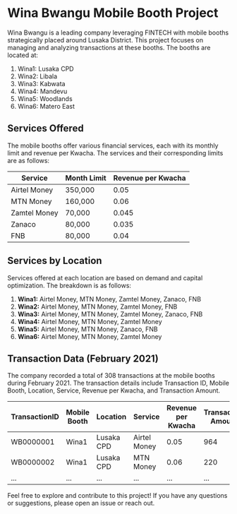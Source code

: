 # Wina Bwangu Mobile Booth Project

Wina Bwangu is a leading company leveraging FINTECH with mobile booths strategically placed around Lusaka District. This project focuses on managing and analyzing transactions at these booths. The booths are located at:

1. Wina1: Lusaka CPD
2. Wina2: Libala
3. Wina3: Kabwata
4. Wina4: Mandevu
5. Wina5: Woodlands
6. Wina6: Matero East

## Services Offered

The mobile booths offer various financial services, each with its monthly limit and revenue per Kwacha. The services and their corresponding limits are as follows:

| Service       | Month Limit | Revenue per Kwacha |
|---------------|-------------|---------------------|
| Airtel Money  | 350,000     | 0.05                |
| MTN Money     | 160,000     | 0.06                |
| Zamtel Money  | 70,000      | 0.045               |
| Zanaco        | 80,000      | 0.035               |
| FNB           | 80,000      | 0.04                |

## Services by Location

Services offered at each location are based on demand and capital optimization. The breakdown is as follows:

1. **Wina1:** Airtel Money, MTN Money, Zamtel Money, Zanaco, FNB
2. **Wina2:** Airtel Money, MTN Money, Zamtel Money, FNB
3. **Wina3:** Airtel Money, MTN Money, Zamtel Money, Zanaco, FNB
4. **Wina4:** Airtel Money, MTN Money, Zamtel Money
5. **Wina5:** Airtel Money, MTN Money, Zanaco, FNB
6. **Wina6:** Airtel Money, MTN Money, Zamtel Money

## Transaction Data (February 2021)

The company recorded a total of 308 transactions at the mobile booths during February 2021. The transaction details include Transaction ID, Mobile Booth, Location, Service, Revenue per Kwacha, and Transaction Amount.

| TransactionID | Mobile Booth | Location      | Service        | Revenue per Kwacha | Transaction Amount |
|---------------|--------------|---------------|-----------------|---------------------|---------------------|
| WB0000001     | Wina1        | Lusaka CPD    | Airtel Money    | 0.05                | 964                 |
| WB0000002     | Wina1        | Lusaka CPD    | MTN Money       | 0.06                | 220                 |
| ...           | ...          | ...           | ...             | ...                 | ...                 |

Feel free to explore and contribute to this project! If you have any questions or suggestions, please open an issue or reach out.
